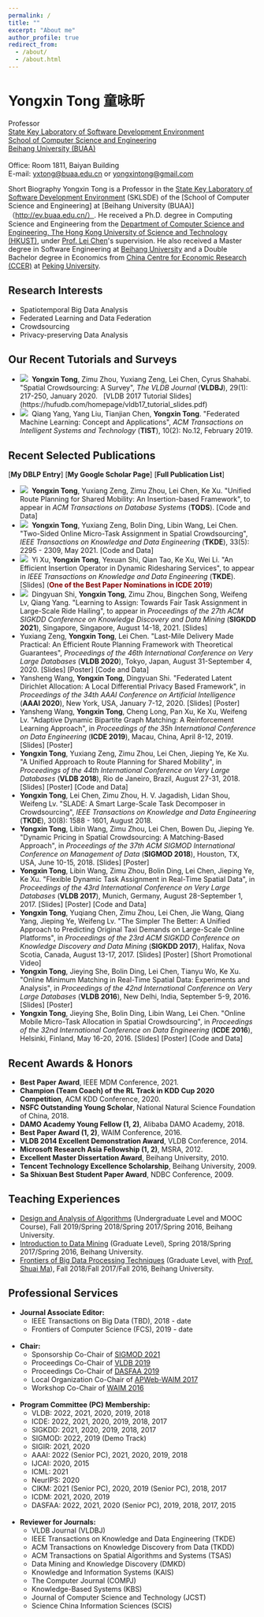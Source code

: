 ```yaml
---
permalink: /
title: ""
excerpt: "About me"
author_profile: true
redirect_from: 
  - /about/
  - /about.html
---
```

Yongxin Tong 童咏昕
======
Professor<br/>
[State Key Laboratory of Software Development Environment](http://www.nlsde.buaa.edu.cn/)<br/>
[School of Computer Science and Engineering](http://scse.buaa.edu.cn/)<br/>
[Beihang University (BUAA)](http://ev.buaa.edu.cn/)<br/>
<br/>
Office: Room 1811, Baiyan Building<br/>
E-mail: yxtong@buaa.edu.cn  or  yongxintong@gmail.com<br/>


Short Biography
Yongxin Tong is a Professor in the [State Key Laboratory of Software Development Environment](http://www.nlsde.buaa.edu.cn/) (SKLSDE) of the [School of Computer Science and Engineering] at [Beihang University (BUAA)]（http://ev.buaa.edu.cn/）. He received a Ph.D. degree in Computing Science and Engineering from the [Department of Computer Science and Engineering, The Hong Kong University of Science and Technology (HKUST)](http://www.ust.hk/), under [Prof. Lei Chen](http://www.cse.ust.hk/~leichen/)'s supervision. He also received a Master degree in Software Engineering at [Beihang University](http://ev.buaa.edu.cn/) and a Double Bachelor degree in Economics from [China Centre for Economic Research (CCER)](https://www.ccer.pku.edu.cn/) at [Peking University](http://english.pku.edu.cn/).

Research Interests
------
<ul>
            <li>Spatiotemporal Big Data Analysis</li>
            <li>Federated Learning and Data Federation</li>
            <li>Crowdsourcing</li>
            <li>Privacy-preserving Data Analysis</li>
</ul>


Our Recent Tutorials and Surveys
------
 <ul>
	     <li><img src="https://hufudb.com/homepage/new.gif"/>&nbsp&nbsp<b>Yongxin Tong</b>, Zimu Zhou, Yuxiang Zeng, Lei Chen, Cyrus Shahabi. &quot;<a href="https://link.springer.com/article/10.1007/s00778-019-00568-7" target="_blank" style="text-decoration:none;">Spatial Crowdsourcing: A Survey</a>&quot;, <I>The VLDB Journal</I> (<b>VLDBJ</b>), 29(1): 217-250, January 2020. &nbsp&nbsp[VLDB 2017 Tutorial Slides](https://hufudb.com/homepage/vldb17_tutorial_slides.pdf)
            </li>
            <li><img src="https://hufudb.com/homepage/new.gif"/>&nbsp&nbspQiang Yang, Yang Liu, Tianjian Chen, <b>Yongxin Tong</b>.  &quot;<a href="https://hufudb.com/homepage/tist_fl.pdf" target="_blank" style="text-decoration:none;">Federated Machine Learning: Concept and Applications</a>&quot;, <I>ACM Transactions on Intelligent Systems and Technology</I> (<b>TIST</b>), 10(2): No.12, February 2019.
            </li>
        </ul>

Recent Selected Publications
------
[<a href="http://www.informatik.uni-trier.de/~ley/db/indices/a-tree/t/Tong:Yongxin.html" target="_blank" style="text-decoration:none;"><b>My DBLP Entry</b></a>]&nbsp;[<a href="https://scholar.google.com/citations?user=aeCHfDIAAAAJ&hl=en&oi=ao" target="_blank" style="text-decoration:none;"><b>My Google Scholar Page</b></a>]&nbsp;[<a href="http:/hufudb.com/" target="_blank" style="text-decoration:none;"><b>Full Publication List</b></a>]
<ul>
     <li><img src="https://hufudb.com/homepage/new.gif"/>&nbsp&nbsp<b>Yongxin Tong</b>, Yuxiang Zeng, Zimu Zhou, Lei Chen, Ke Xu.  &quot;<a href="" target="_blank" style="text-decoration:none;">Unified Route Planning for Shared Mobility: An Insertion-based Framework</a>&quot;, to appear in <I>ACM Transactions on Database Systems</I> (<b>TODS</b>). [<a href="https://github.com/BUAA-BDA/ridesharing-GreedyDP" target="_blank" style="text-decoration:none;">Code and Data</a>]
     </li>
     <li><img src="https://hufudb.com/homepage/new.gif"/>&nbsp&nbsp<b>Yongxin Tong</b>, Yuxiang Zeng, Bolin Ding, Libin Wang, Lei Chen.  &quot;<a href="https://ieeexplore.ieee.org/abstract/document/8897719" target="_blank" style="text-decoration:none;">Two-Sided Online Micro-Task Assignment in Spatial Crowdsourcing</a>&quot;, <I>IEEE Transactions on Knowledge and Data Engineering</I> (<b>TKDE</b>), 33(5): 2295 - 2309, May 2021. [<a href="https://github.com/BUAA-BDA/SpatialCrowdsourcing-GOMA" target="_blank" style="text-decoration:none;">Code and Data</a>]
     </li>
     <li><img src="https://hufudb.com/homepage/new.gif"/>&nbsp&nbspYi Xu, <b>Yongxin Tong</b>, Yexuan Shi, Qian Tao, Ke Xu, Wei Li.  &quot;<a href="https://ieeexplore.ieee.org/abstract/document/9207849" target="_blank" style="text-decoration:none;">An Efficient Insertion Operator in Dynamic Ridesharing Services</a>&quot;, to appear in <I>IEEE Transactions on Knowledge and Data Engineering</I> (<b>TKDE</b>). [<a href="https://hufudb.com/homepage/icde19a_slides.pptx" target="_blank" style="text-decoration:none;">Slides</a>] (<b><font color="#800000">One of the Best Paper Nominations in ICDE 2019</font></b>)
     </li>
     <li><img src="https://hufudb.com/homepage/new.gif"/>&nbsp&nbspDingyuan Shi, <b>Yongxin Tong</b>, Zimu Zhou, Bingchen Song, Weifeng Lv, Qiang Yang. &quot;<a href="https://hufudb.com/static/paper/2021/SIGKDD21_Learning to Assign- Towards Fair Task Assignment in Large-Scale Ride Hailing.pdf" target="_blank" style="text-decoration:none;">Learning to Assign: Towards Fair Task Assignment in Large-Scale Ride Hailing</a>&quot;, to appear in <I>Proceedings of the 27th ACM SIGKDD Conference on Knowledge Discovery and Data Mining</I> (<b>SIGKDD 2021</b>), Singapore, Singapore, August 14-18, 2021. [<a href="https://hufudb.com/homepage/kdd21a_slides.pptx" target="_blank" style="text-decoration:none;">Slides</a>]
     </li>
     <li>Yuxiang Zeng, <b>Yongxin Tong</b>, Lei Chen. &quot;<a href="http://www.vldb.org/pvldb/vol13/p320-zeng.pdf" target="_blank" style="text-decoration:none;">Last-Mile Delivery Made Practical: An Efficient Route Planning Framework with Theoretical Guarantees</a>&quot;, <I>Proceedings of the 46th International Conference on Very Large Databases</I> (<b>VLDB 2020</b>), Tokyo, Japan, August 31-September 4, 2020. [<a href="https://hufudb.com/static/paper/2020/VLDB20-LMD-github.ppsx" target="_blank" style="text-decoration:none;">Slides</a>] [<a href="https://hufudb.com/static/paper/2020/VLDB2020_Last-Mile Delivery Made Practical- An Efficient Route Planning Framework with Theoretical Guarantees.pdf" target="_blank" style="text-decoration:none;">Poster</a>]  [<a href="https://github.com/BUAA-BDA/ridesharing-LMD" target="_blank" style="text-decoration:none;">Code and Data</a>]
     </li>
     <li>Yansheng Wang, <b>Yongxin Tong</b>, Dingyuan Shi. &quot;<a href="https://hufudb.com/static/paper/2020/AAAI2020_Federated Latent Dirichlet Allocation-A Local Differential Privacy Based Framework.pdf" target="_blank" style="text-decoration:none;">Federated Latent Dirichlet Allocation: A Local Differential Privacy Based Framework</a>&quot;, in <I>Proceedings of the 34th AAAI Conference on Artificial Intelligence</i> (<b>AAAI 2020</b>), New York, USA, January 7-12, 2020. [<a href="https://hufudb.com/static/paper/2020/AAAI2020_Federated Latent Dirichlet Allocation-A Local Differential Privacy Based Framework_Poster.pdf" target="_blank" style="text-decoration:none;">Slides</a>] [<a href="https://hufudb.com/static/paper/2020/AAAI2020_Federated Latent Dirichlet Allocation-A Local Differential Privacy Based Framework_Poster.pdf" target="_blank" style="text-decoration:none;">Poster</a>]
     </li>
     <li>Yansheng Wang, <b>Yongxin Tong</b>, Cheng Long, Pan Xu, Ke Xu, Weifeng Lv.  &quot;<a href="https://hufudb.com/homepage/icde19b.pdf" target="_blank" style="text-decoration:none;">Adaptive Dynamic Bipartite Graph Matching: A Reinforcement Learning Approach</a>&quot;, in <I>Proceedings of the 35h International Conference on Data Engineering</I> (<b>ICDE 2019</b>), Macau, China, April 8-12, 2019. [<a href="https://hufudb.com/static/paper/2020/AAAI2020_Federated%20Latent%20Dirichlet%20Allocation-A%20Local%20Differential%20Privacy%20Based%20Framework_Poster.pdf" target="_blank" style="text-decoration:none;">Slides</a>] [<a href="https://hufudb.com/homepage/icde19b_poster.pdf" target="_blank" style="text-decoration:none;">Poster</a>]
     </li>
     <li><b>Yongxin Tong</b>, Yuxiang Zeng, Zimu Zhou, Lei Chen, Jieping Ye, Ke Xu.  &quot;<a href="http://www.vldb.org/pvldb/vol11/p1633-tong.pdf" target="_blank" style="text-decoration:none;">A Unified Approach to Route Planning for Shared Mobility</a>&quot;, in <I>Proceedings of the 44th International Conference on Very Large Databases</I> (<b>VLDB 2018</b>), Rio de Janeiro, Brazil, August 27-31, 2018. [<a href="https://hufudb.com/homepage/vldb18_slides.pptx" target="_blank" style="text-decoration:none;">Slides</a>] [<a href="https://hufudb.com/homepage/vldb18_poster.pdf" target="_blank" style="text-decoration:none;">Poster</a>] [<a href="https://github.com/BUAA-BDA/ridesharing-GreedyDP" target="_blank" style="text-decoration:none;">Code and Data</a>]
     </li>
     <li><b>Yongxin Tong</b>, Lei Chen, Zimu Zhou, H. V. Jagadish, Lidan Shou, Weifeng Lv.  &quot;<a href="https://ieeexplore.ieee.org/document/8268652/" target="_blank" style="text-decoration:none;">SLADE: A Smart Large-Scale Task Decomposer in Crowdsourcing</a>&quot;, <I>IEEE Transactions on Knowledge and Data Engineering</I> (<b>TKDE</b>), 30(8): 1588 - 1601, August 2018.
     </li>
     <li><b>Yongxin Tong</b>,  Libin Wang, Zimu Zhou, Lei Chen, Bowen Du, Jieping Ye. "<a href="pricing_sigmod18.pdf" target="_blank" style="text-decoration:none;">Dynamic Pricing in Spatial Crowdsourcing: A Matching-Based Approach</a>", in <i>Proceedings of the 37th ACM SIGMOD International Conference on Management of Data</i> (<b>SIGMOD 2018</b>), Houston, TX, USA, June 10-15, 2018. [<a href="sigmod18_slides.pptx" target="_blank" style="text-decoration:none;">Slides</a>] [<a href="" target="_blank" style="text-decoration:none;">Poster</a>]
     </li>
     <li><b>Yongxin Tong</b>, Libin Wang, Zimu Zhou, Bolin Ding, Lei Chen, Jieping Ye, Ke Xu.  &quot;<a href="http://www.vldb.org/pvldb/vol10/p1334-tong.pdf" target="_blank" style="text-decoration:none;">Flexible Dynamic Task Assignment in Real-Time Spatial Data</a>&quot;, in <I>Proceedings of the 43rd International Conference on Very Large Databases</I> (<b>VLDB 2017</b>), Munich, Germany, August 28-September 1, 2017. [<a href="https://hufudb.com/homepage/sigmod18_slides.pptx" target="_blank" style="text-decoration:none;">Slides</a>] [<a href="https://hufudb.com/homepage/yongxintong.html" target="_blank" style="text-decoration:none;">Poster</a>] [<a href="https://github.com/BUAA-BDA/SpatialCrowdsourcing-TOBM" target="_blank" style="text-decoration:none;">Code and Data</a>]
     </li>
     <li><b>Yongxin Tong</b>, Yuqiang Chen, Zimu Zhou, Lei Chen, Jie Wang, Qiang Yang, Jieping Ye, Weifeng Lv. &quot;<a href="https://hufudb.com/homepage/uotd_kdd17.pdf" target="_blank" style="text-decoration:none;">The Simpler The Better: A Unified Approach to Predicting Original Taxi Demands on Large-Scale Online Platforms</a>&quot;, in <I>Proceedings of the 23rd ACM SIGKDD Conference on Knowledge Discovery and Data Mining</I> (<b>SIGKDD 2017</b>), Halifax, Nova Scotia, Canada, August 13-17, 2017. [<a href="https://hufudb.com/homepage/kdd17_slides.pptx" target="_blank" style="text-decoration:none;">Slides</a>] [<a href="https://hufudb.com/homepage/icde16_poster.pdf" target="_blank" style="text-decoration:none;">Poster</a>] [<a href="https://www.youtube.com/watch?v=OlZhSrdU3IA" target="_blank" style="text-decoration:none;">Short Promotional Video</a>]
     </li>
     <li><b>Yongxin Tong</b>, Jieying She, Bolin Ding, Lei Chen, Tianyu Wo, Ke Xu.  &quot;<a href="https://hufudb.com/homepage/ombm_vldb16.pdf" target="_blank" style="text-decoration:none;">Online Minimum Matching in Real-Time Spatial Data: Experiments and Analysis</a>&quot;, in <I>Proceedings of the 42nd International Conference on Very Large Databases</I> (<b>VLDB 2016</b>), New Delhi, India, September 5-9, 2016. [<a href="https://hufudb.com/homepage/vldb16_slides.pptx" target="_blank" style="text-decoration:none;">Slides</a>] [<a href="https://hufudb.com/homepage/vldb16_poster.pdf" target="_blank" style="text-decoration:none;">Poster</a>]
     </li>
     <li><b>Yongxin Tong</b>, Jieying She, Bolin Ding, Libin Wang, Lei Chen.  &quot;<a href="https://hufudb.com/homepage/online_icde16.pdf" target="_blank" style="text-decoration:none;">Online Mobile Micro-Task Allocation in Spatial Crowdsourcing</a>&quot;, in <I>Proceedings of the 32nd International Conference on Data Engineering</I> (<b>ICDE 2016</b>), Helsinki, Finland, May 16-20, 2016.  [<a href="https://hufudb.com/homepage/icde16_slides.pptx" target="_blank" style="text-decoration:none;">Slides</a>] [<a href="https://hufudb.com/homepage/icde16_poster.pdf" target="_blank" style="text-decoration:none;">Poster</a>] [<a href="https://github.com/BUAA-BDA/SpatialCrowdsourcing-GOMA" target="_blank" style="text-decoration:none;">Code and Data</a>]
     </li>
</ul>

Recent Awards & Honors
------
<ul>
         <li><b><a href="https://hufudb.com/homepage/ieee-mdm2021-best-paper-award.png" target="_blank" style="text-decoration:none;">Best Paper Award</a></b>, IEEE MDM Conference, 2021.</li>
         <li><b><a href="https://hufudb.com/homepage/kddcup21.pdf" target="_blank" style="text-decoration:none;">Champion (Team Coach) of the RL Track in  KDD Cup 2020 Competition</a></b>, ACM KDD Conference, 2020.</li>
        <li><b>NSFC Outstanding Young Scholar</b>, National Natural Science Foundation of China, 2018.</li>
        <li><b><a href="https://hufudb.com/homepage/damo.pdf" target="_blank" style="text-decoration:none;">DAMO Academy Young Fellow</a>  (<a href="https://hufudb.com/homepage/damo.pdf" target="_blank" style="text-decoration:none;">1</a>, <a href="https://damo.alibaba.com/damo-academy-young-fellow" target="_blank" style="text-decoration:none;">2</a>)</b>, Alibaba DAMO Academy, 2018.</li>
        <li><b><a href="https://hufudb.com/homepage/waim2016_best_paper.pdf" target="_blank" style="text-decoration:none;">Best Paper Award</a>  (<a href="http://news.buaa.edu.cn/kjzx/97376.htm" target="_blank" style="text-decoration:none;">1</a>, <a href="https://hufudb.com/homepage/waim2016_best_paper.pdf" target="_blank" style="text-decoration:none;">2</a>)</b>, WAIM Conference, 2016.</li>
        <li><b><a href="http://www.cse.ust.hk/News/ACM_VLDB2014/" target="_blank" style="text-decoration:none;">VLDB 2014 Excellent Demonstration Award</a></b>, VLDB Conference, 2014.</li>
        <li><b><a href="http://research.microsoft.com/en-us/collaboration/global/asia-pacific/talent/fellows.aspx" target="_blank" style="text-decoration:none;">Microsoft Research Asia Fellowship</a> (<a href="http://www.msra.cn/Articles/ArticleItem.aspx?Guid=22bf1497-6ffa-47aa-8158-41f8d3bc6c04" target="_blank" style="text-decoration:none;">1</a>, <a href="http://www.cse.ust.hk/News/MS_Fellowship2012/" target="_blank" style="text-decoration:none;">2</a>)</b>, MSRA, 2012.</li>
        <li><b>Excellent Master Dissertation Award</b>, Beihang University, 2010.</li>
        <li><b>Tencent Technology Excellence Scholarship</b>, Beihang University, 2009. </li>
        <li><b><a href="http://sites.nlsde.buaa.edu.cn/~yxtong/NDBC2009.pdf" target="_blank" style="text-decoration:none;">Sa Shixuan Best Student Paper Award</a></b>, NDBC Conference, 2009. </li>
</ul>

Teaching Experiences
------
<ul>
        <li><a href="https://www.icourse163.org/course/BUAA-1449777166" target="_blank">Design and Analysis of Algorithms</a> (Undergraduate Level and MOOC Course), Fall 2019/Spring 2018/Spring 2017/Spring 2016, Beihang University.</li>
        <li><a href="" target="_blank">Introduction to Data Mining</a> (Graduate Level), Spring 2018/Spring 2017/Spring 2016, Beihang University.</li>
        <li><a href="https://hufudb.com/homepage/schedule_bigdata_2016.html" target="_blank">Frontiers of Big Data Processing Techniques</a> (Graduate Level, with <a href="http://mashuai.buaa.edu.cn/index.html" target="_blank">Prof. Shuai Ma</a>), Fall 2018/Fall 2017/Fall 2016, Beihang University.</li>
</ul>

Professional Services
------
<ul>
        <li><b>Journal Associate Editor:</b>
            <ul>
                <li>IEEE Transactions on Big Data (TBD), 2018 - date</li>
                <li>Frontiers of Computer Science (FCS), 2019 - date</li>
            </ul>
        </li><br>
        <li><b>Chair:</b>
            <ul>
                <li>Sponsorship Co-Chair of <a href="http://sigmodconf.hosting.acm.org/2021/org_conference_officers.shtml" target="_blank">SIGMOD 2021</a></li>
                <li>Proceedings Co-Chair of <a href="http://vldb.org/2019/?officers" target="_blank">VLDB 2019</a></li>
                <li>Proceedings Co-Chair of <a href="https://dasfaa2019.eng.cmu.ac.th/organization-committee.html" target="_blank">DASFAA 2019</a></li>
                <li>Local Organization Co-Chair of <a href="http://tcdb.ccf.org.cn/apwebwaim2017/organization-committee.html" target="_blank">APWeb-WAIM 2017</a></li>
                <li>Workshop Co-Chair of <a href="http://sit.jxufe.cn/waim2016/organization_committee.html" target="_blank">WAIM 2016</a></li>
            </ul>
        </li><br>
        <li><b>Program Committee (PC) Membership: </b>
             <ul>
                <li>VLDB: 2022, 2021, 2020, 2019, 2018</li>
                <li>ICDE: 2022, 2021, 2020, 2019, 2018, 2017</li>
                <li>SIGKDD: 2021, 2020, 2019, 2018, 2017</li>
                <li>SIGMOD: 2022, 2019 (Demo Track)</li>
                <li>SIGIR: 2021, 2020</li>
                <li>AAAI: 2022  (Senior PC), 2021, 2020, 2019, 2018</li>
                <li>IJCAI: 2020, 2015</li>
                <li>ICML: 2021</li>
                <li>NeurIPS: 2020</li>
                <li>CIKM: 2021 (Senior PC), 2020, 2019 (Senior PC), 2018, 2017</li>
                <li>ICDM: 2021, 2020, 2019</li>
                <li>DASFAA: 2022, 2021, 2020 (Senior PC), 2019, 2018, 2017, 2015</li>
             </ul>
        </li><br>
       <!-- <li><b>External Reviewer: </b><i>SIGMOD 2015</i>, <i>VLDB 2015</i>, <i>ICDE 2015</i>, <i>SIGMOD 2014</i>, <i>VLDB 2014</i>,  <i>ICDE 2014</i>, <i>ICDE 2013</i>, <i>EDBT 2013</i>, <i>ICDM 2012</i>, <i>PVLDB 2011</i>, <i>ICDM 2011</i>, <i>GIS 2011</i>.
        </li>-->
        <li><b>Reviewer for Journals: </b>
            <ul>
                <li>VLDB Journal (VLDBJ)</li>
                <li>IEEE Transactions on Knowledge and Data Engineering (TKDE)</li>
                <li>ACM Transactions on Knowledge Discovery from Data (TKDD)</li>
                <li>ACM Transactions on Spatial Algorithms and Systems (TSAS)</li>
                <li>Data Mining and Knowledge Discovery (DMKD)</li>
                <li>Knowledge and Information Systems (KAIS)</li>
                <li>The Computer Journal (COMPJ)</li>
                <li>Knowledge-Based Systems (KBS)</li>
                <li>Journal of Computer Science and Technology (JCST)</li>
                <li>Science China Information Sciences (SCIS)</li>
        </li>
</ul>

